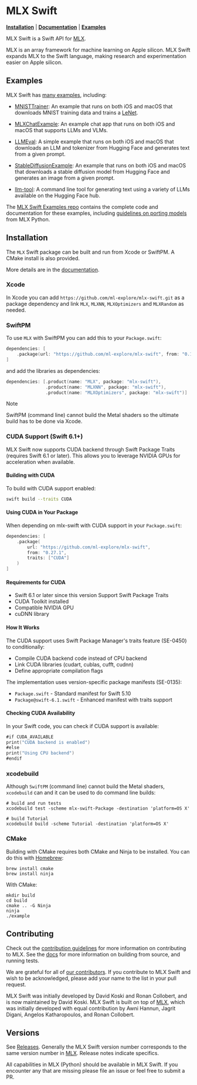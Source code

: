 # MLX Swift

[**Installation**](#installation) | [**Documentation**](https://swiftpackageindex.com/ml-explore/mlx-swift/main/documentation/mlx) | [**Examples**](#examples)

MLX Swift is a Swift API for [MLX](https://ml-explore.github.io/mlx/build/html/index.html).

MLX is an array framework for machine learning on Apple silicon. MLX Swift
expands MLX to the Swift language, making research and experimentation easier
on Apple silicon.

## Examples

MLX Swift has [many
examples](https://swiftpackageindex.com/ml-explore/mlx-swift/main/documentation/mlx/examples),
including:

- [MNISTTrainer](https://github.com/ml-explore/mlx-swift-examples/blob/main/Applications/MNISTTrainer/README.md): An example that runs on
  both iOS and macOS that downloads MNIST training data and trains a
  [LeNet](https://en.wikipedia.org/wiki/LeNet).

- [MLXChatExample](https://github.com/ml-explore/mlx-swift-examples/blob/main/Applications/MLXChatExample/README.md): An example chat app that runs on both iOS and macOS that supports LLMs and VLMs.

- [LLMEval](https://github.com/ml-explore/mlx-swift-examples/blob/main/Applications/LLMEval/README.md): A simple example that runs on both iOS
  and macOS that downloads an LLM and tokenizer from Hugging Face and
  generates text from a given prompt.

- [StableDiffusionExample](https://github.com/ml-explore/mlx-swift-examples/blob/main/Applications/StableDiffusionExample/README.md): An
  example that runs on both iOS and macOS that downloads a stable diffusion model
  from Hugging Face and generates an image from a given prompt.

- [llm-tool](https://github.com/ml-explore/mlx-swift-examples/blob/main/Tools/llm-tool/README.md): A command line tool for generating text
  using a variety of LLMs available on the Hugging Face hub.

The [MLX Swift Examples repo](https://github.com/ml-explore/mlx-swift-examples)
contains the complete code and documentation for these examples, including 
[guidelines on porting models](https://swiftpackageindex.com/ml-explore/mlx-swift-examples/main/documentation/mlxlmcommon/porting)
from MLX Python.

## Installation

The ``MLX`` Swift package can be built and run from Xcode or SwiftPM. A CMake install is also provided. 

More details are in the [documentation](https://swiftpackageindex.com/ml-explore/mlx-swift/main/documentation/mlx/install).

### Xcode

In Xcode you can add `https://github.com/ml-explore/mlx-swift.git` as a package
dependency and link `MLX`, `MLXNN`, `MLXOptimizers` and `MLXRandom` as needed.

### SwiftPM

To use ``MLX`` with SwiftPM you can add this to your `Package.swift`:

```swift
dependencies: [
    .package(url: "https://github.com/ml-explore/mlx-swift", from: "0.10.0")
]
```

and add the libraries as dependencies:

```swift
dependencies: [.product(name: "MLX", package: "mlx-swift"),
               .product(name: "MLXNN", package: "mlx-swift"),
               .product(name: "MLXOptimizers", package: "mlx-swift")]
```

> [!Note] 
> SwiftPM (command line) cannot build the Metal shaders so the ultimate build has to be done
> via Xcode.

### CUDA Support (Swift 6.1+)

MLX Swift now supports CUDA backend through Swift Package Traits (requires Swift 6.1 or later). This allows you to leverage NVIDIA GPUs for acceleration when available.

#### Building with CUDA

To build with CUDA support enabled:

```bash
swift build --traits CUDA
```

#### Using CUDA in Your Package

When depending on mlx-swift with CUDA support in your `Package.swift`:

```swift
dependencies: [
    .package(
        url: "https://github.com/ml-explore/mlx-swift", 
        from: "0.27.1",
        traits: ["CUDA"]
    )
]
```

#### Requirements for CUDA

- Swift 6.1 or later since this version Support Swift Package Traits 
- CUDA Toolkit installed
- Compatible NVIDIA GPU
- cuDNN library

#### How It Works

The CUDA support uses Swift Package Manager's traits feature (SE-0450) to conditionally:
- Compile CUDA backend code instead of CPU backend
- Link CUDA libraries (cudart, cublas, cufft, cudnn)
- Define appropriate compilation flags

The implementation uses version-specific package manifests (SE-0135):
- `Package.swift` - Standard manifest for Swift 5.10
- `Package@swift-6.1.swift` - Enhanced manifest with traits support

#### Checking CUDA Availability

In your Swift code, you can check if CUDA support is available:

```swift
#if CUDA_AVAILABLE
print("CUDA backend is enabled")
#else
print("Using CPU backend")
#endif
```

### xcodebuild

Although `SwiftPM` (command line) cannot build the Metal shaders, `xcodebuild` can and
it can be used to do command line builds:

```
# build and run tests
xcodebuild test -scheme mlx-swift-Package -destination 'platform=OS X'

# build Tutorial
xcodebuild build -scheme Tutorial -destination 'platform=OS X'
```

### CMake

Building with CMake requires both CMake and Ninja to be installed. You can do
this with [Homebrew](https://brew.sh/):

```shell
brew install cmake
brew install ninja
```

With CMake:

```shell
mkdir build
cd build
cmake .. -G Ninja
ninja
./example
```

## Contributing 

Check out the [contribution guidelines](CONTRIBUTING.md) for more information
on contributing to MLX. See the
[docs](https://swiftpackageindex.com/ml-explore/mlx-swift/main/documentation/mlx/install) for more
information on building from source, and running tests.

We are grateful for all of [our
contributors](ACKNOWLEDGMENTS.md#Individual-Contributors). If you contribute
to MLX Swift and wish to be acknowledged, please add your name to the list in your
pull request.

MLX Swift was initially developed by David Koski and Ronan Collobert, and is
now maintained by David Koski. MLX Swift is built on top of
[MLX](https://github.com/ml-explore/mlx), which was initially developed with
equal contribution by Awni Hannun, Jagrit Digani, Angelos Katharopoulos, and
Ronan Collobert.

## Versions

See [Releases](https://github.com/ml-explore/mlx-swift/releases).  Generally the MLX Swift version number corresponds to the same version number in [MLX](https://github.com/ml-explore/mlx).  Release notes indicate specifics.

All capabilities in MLX (Python) should be available in MLX Swift.  If you encounter any that are missing please file an issue or feel free to submit a PR.
